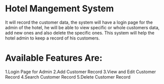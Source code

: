 # Hotel Mangement System
It will record the customer data, the system will have a login page for the admin of the hotel, he will be able to view specific or whole customers data, add new ones and also delete the specific ones. This system will help the hotel admin to keep a record of his customers. 

# Available Features Are:
1.Login Page for Admin 
2.Add Customer Record
3.View and Edit Customer Record
4.Search Customer Record
5.Delete Customer Record
